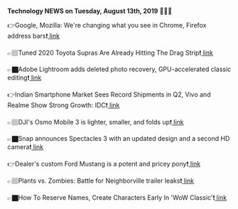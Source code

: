 <b>Technology NEWS on Tuesday, August 13th, 2019</b> 📡📡📡 

👉Google, Mozilla: We're changing what you see in Chrome, Firefox address bars❗️<a href='https://www.google.com/url?rct=j&sa=t&url=https://www.zdnet.com/article/google-mozilla-were-changing-what-you-see-in-chrome-firefox-address-bars/&ct=ga&cd=CAIyGmVjZmViYzNiZjFkNzQyNDM6Y29tOmVuOlVT&usg=AFQjCNH0tDY9JVbc05Ympp5Ai8EyxNdEIw'> link</a>

👉🏽Tuned 2020 Toyota Supras Are Already Hitting The Drag Strip❗️<a href='https://www.google.com/url?rct=j&sa=t&url=https://www.motor1.com/news/364865/2020-toyota-supra-drag-race/&ct=ga&cd=CAIyGmVjZmViYzNiZjFkNzQyNDM6Y29tOmVuOlVT&usg=AFQjCNHKICxmXBjw10pNvDHyY6ri9OXB-g'> link</a>

👉🏿Adobe Lightroom adds deleted photo recovery, GPU-accelerated classic editing❗️<a href='https://www.google.com/url?rct=j&sa=t&url=https://9to5mac.com/2019/08/13/adobe-lightroom-ios-mac-august-2019-update/&ct=ga&cd=CAIyGmVjZmViYzNiZjFkNzQyNDM6Y29tOmVuOlVT&usg=AFQjCNEpAC9xjGSicWTRD3G_Byq1AXVlmQ'> link</a>

👉Indian Smartphone Market Sees Record Shipments in Q2, Vivo and Realme Show Strong Growth: IDC❗️<a href='https://www.google.com/url?rct=j&sa=t&url=https://gadgets.ndtv.com/mobiles/news/indian-smartphone-market-sees-record-shipments-in-q2-vivo-and-realme-show-strong-growth-idc-2084643&ct=ga&cd=CAIyGmVjZmViYzNiZjFkNzQyNDM6Y29tOmVuOlVT&usg=AFQjCNE-WYlk6OC_Utm_qSy2XnBbiNV0Gw'> link</a>

👉🏽DJI's Osmo Mobile 3 is lighter, smaller, and folds up❗️<a href='https://www.google.com/url?rct=j&sa=t&url=https://www.theverge.com/2019/8/13/20802785/dji-osmo-mobile-3-smartphone-gimbal-features-price&ct=ga&cd=CAIyGmVjZmViYzNiZjFkNzQyNDM6Y29tOmVuOlVT&usg=AFQjCNHAkNdW0qaf2voXHgMDIoZ86LpQOA'> link</a>

👉🏿Snap announces Spectacles 3 with an updated design and a second HD camera❗️<a href='https://www.google.com/url?rct=j&sa=t&url=https://www.theverge.com/2019/8/13/20802239/snapchat-spectacles-3-pricing-release-date-snap&ct=ga&cd=CAIyGmVjZmViYzNiZjFkNzQyNDM6Y29tOmVuOlVT&usg=AFQjCNG_KRnTixDNh9P_SCfEfAbibakfuA'> link</a>

👉Dealer's custom Ford Mustang is a potent and pricey pony❗️<a href='https://www.google.com/url?rct=j&sa=t&url=https://www.foxnews.com/auto/ford-dealers-808-hp-custom-mustang&ct=ga&cd=CAIyGmVjZmViYzNiZjFkNzQyNDM6Y29tOmVuOlVT&usg=AFQjCNF6p_JVO1UiTuFTwvottcSbENFnBg'> link</a>

👉🏽Plants vs. Zombies: Battle for Neighborville trailer leaks❗️<a href='https://www.google.com/url?rct=j&sa=t&url=https://venturebeat.com/2019/08/13/plants-vs-zombies-battle-neighborville-leaks-hard/&ct=ga&cd=CAIyGmVjZmViYzNiZjFkNzQyNDM6Y29tOmVuOlVT&usg=AFQjCNHedzQPVpDl7LBD8WCKaweIlBYvhg'> link</a>

👉🏿How To Reserve Names, Create Characters Early In 'WoW Classic'❗️<a href='https://www.google.com/url?rct=j&sa=t&url=https://www.forbes.com/sites/paultassi/2019/08/13/how-to-reserve-names-create-characters-early-in-wow-classic/&ct=ga&cd=CAIyGmVjZmViYzNiZjFkNzQyNDM6Y29tOmVuOlVT&usg=AFQjCNG2WvCw1fO3letBX4t6iHzKePLHaA'> link</a>

